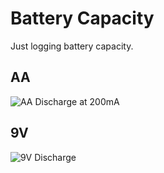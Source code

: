 # Battery Capacity

Just logging battery capacity.

## AA

![AA Discharge at 200mA](http://i.imgur.com/gtmotti.png)

## 9V

![9V Discharge](http://i.imgur.com/GJLQqnI.png)

